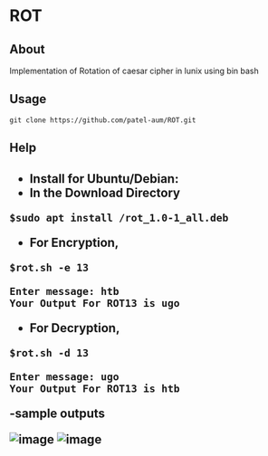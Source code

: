 # ROT
<h2>About</h2>
Implementation of Rotation of caesar cipher in lunix using bin bash 
<br>
<h2>Usage</h2>

    git clone https://github.com/patel-aum/ROT.git
<h2>Help<h2>
<ul>	
	<li>Install for Ubuntu/Debian:</li>
	<li>In the Download Directory</li>
</ul>

```
$sudo apt install /rot_1.0-1_all.deb
```
- For Encryption,
```
$rot.sh -e 13
```
```
Enter message: htb
Your Output For ROT13 is ugo
```
- For Decryption,
```
$rot.sh -d 13
```
```
Enter message: ugo
Your Output For ROT13 is htb
```	
-sample outputs
	<div>	![image](https://user-images.githubusercontent.com/73774338/213632121-18096d93-ab79-483f-beeb-4babad3cbeeb.png)
		![image](https://user-images.githubusercontent.com/73774338/213632162-5f0571b4-ba81-453b-b6d1-dcfa7f7b9f2d.png)

</div
